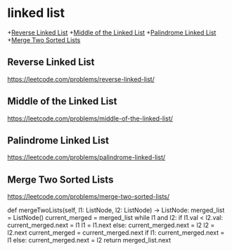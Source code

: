 # linked list
+[Reverse Linked List](#reverse-linked-list)
+[Middle of the Linked List](#middle-of-the-linked-list)
+[Palindrome Linked List](#palindrome-linked-list)
+[Merge Two Sorted Lists](#merge-two-sorted-lists)


## Reverse Linked List
https://leetcode.com/problems/reverse-linked-list/

## Middle of the Linked List
https://leetcode.com/problems/middle-of-the-linked-list/

## Palindrome Linked List
https://leetcode.com/problems/palindrome-linked-list/

## Merge Two Sorted Lists
https://leetcode.com/problems/merge-two-sorted-lists/

def mergeTwoLists(self, l1: ListNode, l2: ListNode) -> ListNode:
        merged_list = ListNode()
        current_merged = merged_list
        while l1 and l2:
            if l1.val < l2.val:
                current_merged.next = l1
                l1 = l1.next
            else:
                current_merged.next = l2
                l2 = l2.next
            current_merged = current_merged.next
        if l1:
            current_merged.next = l1
        else:
            current_merged.next = l2
        return merged_list.next




